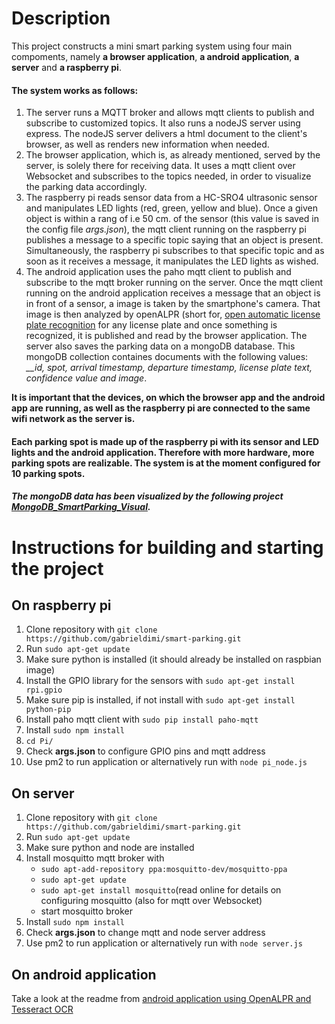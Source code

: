 # Description
This project constructs a mini smart parking system using four main compoments, namely **a browser application**, **a android application**, **a server** and **a raspberry pi**.

#### The system works as follows:
1. The server runs a MQTT broker and allows mqtt clients to publish and subscribe to customized topics. It also runs a nodeJS server using express. The nodeJS server delivers a html document to the client's browser, as well as renders new information when needed.  
2. The browser application, which is, as already mentioned, served by the server, is solely there for receiving data. It uses a mqtt client over Websocket and subscribes to the topics needed, in order to visualize the parking data accordingly.
3. The raspberry pi reads sensor data from a HC-SRO4 ultrasonic sensor and manipulates LED lights (red, green, yellow and blue). Once a given object is within a rang of i.e 50 cm. of the sensor (this value is saved in the config file *args.json*), the mqtt client running on the raspberry pi publishes a message to a specific topic saying that an object is present. Simultaneously, the raspberry pi subscribes to that specific topic and as soon as it receives a message, it manipulates the LED lights as wished.
4. The android application uses the paho mqtt client to publish and subscribe to the mqtt broker running on the server. Once the mqtt client running on the android application receives a message that an object is in front of a sensor, a image is taken by the smartphone's camera. That image is then analyzed by openALPR (short for, [open automatic license plate recognition](https://github.com/SandroMachado/openalpr-android.git) for any license plate and once something is recognized, it is published and read by the browser application. The server also saves the parking data on a mongoDB database. This mongoDB collection containes documents with the following values: *__id, spot, arrival timestamp, departure timestamp, license plate text, confidence value and image*.

**It is important that the devices, on which the browser app and the android app are running, as well as the raspberry pi are connected to the same wifi network as the server is.**

#### Each parking spot is made up of the raspberry pi with its sensor and LED lights and the android application. Therefore with more hardware, more parking spots are realizable. The system is at the moment configured for 10 parking spots. ####

##### The mongoDB data has been visualized by the following project [MongoDB_SmartParking_Visual](https://github.com/gabrieldimi/MongoDB_SmartParking_Visual). #####

# Instructions for building and starting the project

## On raspberry pi
1. Clone repository with `git clone https://github.com/gabrieldimi/smart-parking.git`
2. Run `sudo apt-get update`
3. Make sure python is installed (it should already be installed on raspbian image)
4. Install the GPIO library for the sensors with `sudo apt-get install rpi.gpio`
5. Make sure pip is installed, if not install with `sudo apt-get install python-pip`
6. Install paho mqtt client with `sudo pip install paho-mqtt`
7. Install `sudo npm install`
8. `cd Pi/`
9. Check **args.json** to configure GPIO pins and mqtt address
10. Use pm2 to run application or alternatively run with `node pi_node.js`

## On server

1. Clone repository with `git clone https://github.com/gabrieldimi/smart-parking.git`
2. Run `sudo apt-get update`
3. Make sure python and node are installed
4. Install mosquitto mqtt broker with
    - `sudo apt-add-repository ppa:mosquitto-dev/mosquitto-ppa`
    - `sudo apt-get update`
    - `sudo apt-get install mosquitto`(read online for details on configuring mosquitto (also for mqtt over Websocket)
    - start mosquitto broker
5. Install `sudo npm install`
6. Check **args.json** to change mqtt and node server address
6. Use pm2 to run application or alternatively run with `node server.js`

## On android application
Take a look at the readme from [android application using OpenALPR and Tesseract OCR](https://github.com/gabrieldimi/OpenAlprDroidApp)
